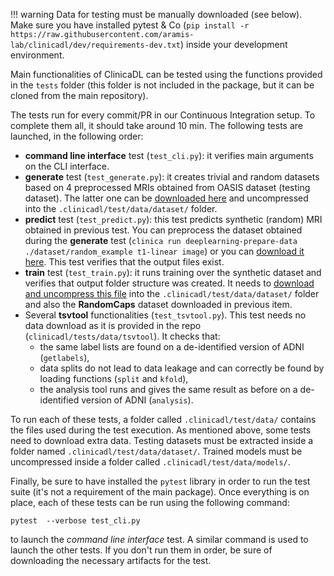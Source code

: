 !!! warning
    Data for testing must be manually downloaded (see below). Make sure you
    have installed pytest & Co (`pip install -r
    https://raw.githubusercontent.com/aramis-lab/clinicadl/dev/requirements-dev.txt`)
    inside your development environment.

Main functionalities of ClinicaDL can be tested using the functions provided in
the `tests` folder (this folder is not included in the package, but it can be
cloned from the main repository).

The tests run for every commit/PR in our Continuous Integration setup. To
complete them all, it should take around 10 min. The following tests are
launched, in the following order:

- **command line interface** test (`test_cli.py`): it verifies main arguments on
  the CLI interface. 
- **generate** test (`test_generate.py`): it creates trivial and random
  datasets based on 4 preprocessed MRIs obtained from OASIS dataset (testing
  dataset). The latter one can be [downloaded
  here](https://aramislab.paris.inria.fr/files/data/databases/tuto/OasisCaps2.tar.gz)
  and uncompressed into the `.clinicadl/test/data/dataset/` folder.
- **predict** test (`test_predict.py`): this test predicts synthetic
  (random) MRI obtained in previous test. You can preprocess the dataset
  obtained during the **generate** test (`clinica run deeplearning-prepare-data
  ./dataset/random_example t1-linear image`) or you can [download it
  here](https://aramislab.paris.inria.fr/files/data/databases/tuto/RandomCaps.tar.gz).
  This test verifies that the output files exist. <!--([the previously trained
  models are available
  here](https://aramislab.paris.inria.fr/clinicadl/files/models/)).-->
- **train** test (`test_train.py`): it runs training over the synthetic dataset
  and verifies that output folder structure was created. It needs to [download
  and uncompress this
  file](https://aramislab.paris.inria.fr/files/data/databases/tuto/labels_list.tar.gz)
  into the `.clinicadl/test/data/dataset/` folder and also the **RandomCaps**
  dataset downloaded in previous item.
- Several **tsvtool** functionalities (`test_tsvtool.py`). This test needs no
  data download as it is provided in the repo (`clinicadl/tests/data/tsvtool`).
  It checks that:
    - the same label lists are found on a de-identified version of ADNI
      (`getlabels`),
    - data splits do not lead to data leakage and can correctly be found by
      loading functions (`split` and `kfold`),
    - the analysis tool runs and gives the same result as before on a
      de-identified version of ADNI (`analysis`).

To run each of these tests, a folder called `.clinicadl/test/data/` contains
the files used during the test execution. As mentioned above, some tests need
to download extra data. Testing datasets must be extracted inside a folder
named `.clinicadl/test/data/dataset/`. Trained models must be uncompressed
inside a folder called `.clinicadl/test/data/models/`.

Finally, be sure to have installed  the `pytest` library in order to run the
test suite (it's not a requirement of the main package).  Once everything is on
place, each of these tests can be run using the following command:

```
pytest  --verbose test_cli.py
```

to launch the _command line interface_ test. A similar command is used to
launch the other tests. If you don't run them in order, be sure of downloading
the necessary artifacts for the test.
